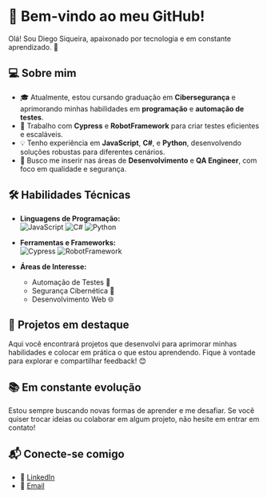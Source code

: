 # 🌟 Bem-vindo ao meu GitHub!

Olá! Sou Diego Siqueira, apaixonado por tecnologia e em constante aprendizado. 🚀 

## 💻 Sobre mim

- 🎓 Atualmente, estou cursando graduação em **Cibersegurança** e aprimorando minhas habilidades em **programação** e **automação de testes**.
- 🤖 Trabalho com **Cypress** e **RobotFramework** para criar testes eficientes e escaláveis.
- 💡 Tenho experiência em **JavaScript**, **C#**, e **Python**, desenvolvendo soluções robustas para diferentes cenários.
- 🎯 Busco me inserir nas áreas de **Desenvolvimento** e **QA Engineer**, com foco em qualidade e segurança.

## 🛠️ Habilidades Técnicas

- **Linguagens de Programação:**  
  ![JavaScript](https://img.shields.io/badge/-JavaScript-F7DF1E?logo=javascript&logoColor=black&style=flat-square) 
  ![C#](https://img.shields.io/badge/-C%23-239120?logo=csharp&logoColor=white&style=flat-square) 
  ![Python](https://img.shields.io/badge/-Python-3776AB?logo=python&logoColor=white&style=flat-square)

- **Ferramentas e Frameworks:**  
  ![Cypress](https://img.shields.io/badge/-Cypress-17202C?logo=cypress&logoColor=white&style=flat-square) 
  ![RobotFramework](https://img.shields.io/badge/-RobotFramework-2C3E50?style=flat-square)

- **Áreas de Interesse:**  
  - Automação de Testes 🧪  
  - Segurança Cibernética 🔐  
  - Desenvolvimento Web 🌐  

## 🚀 Projetos em destaque

Aqui você encontrará projetos que desenvolvi para aprimorar minhas habilidades e colocar em prática o que estou aprendendo. Fique à vontade para explorar e compartilhar feedback! 😊

## 📚 Em constante evolução

Estou sempre buscando novas formas de aprender e me desafiar. Se você quiser trocar ideias ou colaborar em algum projeto, não hesite em entrar em contato!

## 📬 Conecte-se comigo

- 💼 [LinkedIn](https://www.linkedin.com/in/siqueiradiegoo/)  
- 📧 [Email](diegosiqueira003@gmail.com)  


<!---
Diegooz-Siqueira/Diegooz-Siqueira is a ✨ special ✨ repository because its `README.md` (this file) appears on your GitHub profile.
You can click the Preview link to take a look at your changes.
--->
